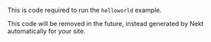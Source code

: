 This is code required to run the `helloworld` example.

This code will be removed in the future, instead generated by Nekt automatically for your site.